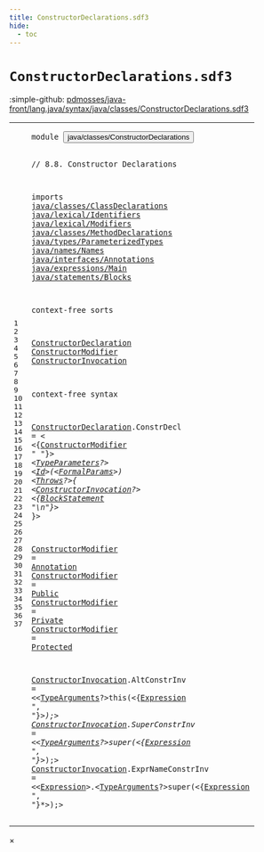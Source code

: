 ```yaml
---
title: ConstructorDeclarations.sdf3
hide:
  - toc
---
```


# `ConstructorDeclarations.sdf3`

:simple-github: [pdmosses/java-front/lang.java/syntax/java/classes/ConstructorDeclarations.sdf3]

[pdmosses/java-front/lang.java/syntax/java/classes/ConstructorDeclarations.sdf3]: https://github.com/pdmosses/java-front/blob/master/lang.java/syntax/java/classes/ConstructorDeclarations.sdf3 "The source file on GitHub"

<div class="sdf3"><table class="highlighttable"><tbody><tr><td class="linenos"><div class="linenodiv"><pre><span></span>1
2
3
4
5
6
7
8
9
10
11
12
13
14
15
16
17
18
19
20
21
22
23
24
25
26
27
28
29
30
31
32
33
34
35
36
37
</pre></div></td>
<td class="code"><pre><code><span class="keyword">module</span> <button class="modal-open" id="java/classes/ConstructorDeclarations_1_8" title="a definition with multiple references" data-urls="../ClassDeclarations.sdf3/#java/classes/ConstructorDeclarations line 15_3; ../Main.sdf3/#java/classes/ConstructorDeclarations line 12_3">java/classes/ConstructorDeclarations</button>

<span class="layout">// 8.8. Constructor Declarations</span>

<span class="keyword">imports</span>
  <a href="../ClassDeclarations.sdf3/#java/classes/ClassDeclarations_1_8" id="java/classes/ClassDeclarations_6_3" title="a reference to a single-file definition">java/classes/ClassDeclarations</a>
  <a href="../../lexical/Identifiers.sdf3/#java/lexical/Identifiers_1_8" id="java/lexical/Identifiers_7_3" title="a reference to a single-file definition">java/lexical/Identifiers</a>
  <a href="../../lexical/Modifiers.sdf3/#java/lexical/Modifiers_1_8" id="java/lexical/Modifiers_8_3" title="a reference to a single-file definition">java/lexical/Modifiers</a>
  <a href="../MethodDeclarations.sdf3/#java/classes/MethodDeclarations_1_8" id="java/classes/MethodDeclarations_9_3" title="a reference to a single-file definition">java/classes/MethodDeclarations</a>
  <a href="../../types/ParameterizedTypes.sdf3/#java/types/ParameterizedTypes_1_8" id="java/types/ParameterizedTypes_10_3" title="a reference to a single-file definition">java/types/ParameterizedTypes</a>
  <a href="../../names/Names.sdf3/#java/names/Names_1_8" id="java/names/Names_11_3" title="a reference to a single-file definition">java/names/Names</a>
  <a href="../../interfaces/Annotations.sdf3/#java/interfaces/Annotations_1_8" id="java/interfaces/Annotations_12_3" title="a reference to a single-file definition">java/interfaces/Annotations</a>
  <a href="../../expressions/Main.sdf3/#java/expressions/Main_1_8" id="java/expressions/Main_13_3" title="a reference to a single-file definition">java/expressions/Main</a>
  <a href="../../statements/Blocks.sdf3/#java/statements/Blocks_1_8" id="java/statements/Blocks_14_3" title="a reference to a single-file definition">java/statements/Blocks</a>

<span class="keyword">context-free sorts</span>

  <a href="../ClassDeclarations.sdf3/#ConstructorDeclaration_61_27" id="ConstructorDeclaration_18_3" title="a definition with a single reference">ConstructorDeclaration</a>
  <a href="#ConstructorModifier_25_5" id="ConstructorModifier_19_3" title="a definition with a single reference">ConstructorModifier</a>
  <a href="#ConstructorInvocation_26_6" id="ConstructorInvocation_20_3" title="a definition with a single reference">ConstructorInvocation</a>

<span class="keyword">context-free syntax</span>
  
  <a href="../ClassDeclarations.sdf3/#ConstructorDeclaration_61_27" id="ConstructorDeclaration_24_3" title="a definition with a single reference">ConstructorDeclaration</a>.<span class="cons_Constructor"><span id="ConstrDecl_24_26" title="a definition with no references">ConstrDecl</span></span> = &lt;
  &lt;{<a href="#ConstructorModifier_19_3" id="ConstructorModifier_25_5" title="a reference to a single-file definition">ConstructorModifier</a> <span class="cons_Lit">" "</span>}*&gt; &lt;<a href="../ClassDeclarations.sdf3/#TypeParameters_25_3" id="TypeParameters_25_33" title="a reference to a single-file definition">TypeParameters</a>?&gt; &lt;<a href="../../lexical/Identifiers.sdf3/#Id_15_3" id="Id_25_51" title="a reference to a single-file definition">Id</a>&gt;<span class="cons_String">(</span>&lt;<a href="../MethodDeclarations.sdf3/#FormalParams_23_3" id="FormalParams_25_56" title="a reference to a single-file definition">FormalParams</a>&gt;<span class="cons_String">)</span> &lt;<a href="../MethodDeclarations.sdf3/#Throws_18_3" id="Throws_25_72" title="a reference to a single-file definition">Throws</a>?&gt;<span class="cons_String">{</span>
    &lt;<a href="#ConstructorInvocation_20_3" id="ConstructorInvocation_26_6" title="a reference to a single-file definition">ConstructorInvocation</a>?&gt;
    &lt;{<a href="../../statements/Blocks.sdf3/#BlockStatement_13_3" id="BlockStatement_27_7" title="a reference to a single-file definition">BlockStatement</a> <span class="cons_Lit">"\n"</span>}*&gt;
  <span class="cons_String">}</span>&gt;
  
  <a href="#ConstructorModifier_25_5" id="ConstructorModifier_30_3" title="a definition with a single reference">ConstructorModifier</a> = <a href="../../interfaces/Annotations.sdf3/#Annotation_12_3" id="Annotation_30_25" title="a reference to a single-file definition">Annotation</a>
  <a href="#ConstructorModifier_25_5" id="ConstructorModifier_31_3" title="a definition with a single reference">ConstructorModifier</a> = <a href="../../lexical/Modifiers.sdf3/#Public_14_3" id="Public_31_25" title="a reference to a single-file definition">Public</a>
  <a href="#ConstructorModifier_25_5" id="ConstructorModifier_32_3" title="a definition with a single reference">ConstructorModifier</a> = <a href="../../lexical/Modifiers.sdf3/#Private_12_3" id="Private_32_25" title="a reference to a single-file definition">Private</a>
  <a href="#ConstructorModifier_25_5" id="ConstructorModifier_33_3" title="a definition with a single reference">ConstructorModifier</a> = <a href="../../lexical/Modifiers.sdf3/#Protected_13_3" id="Protected_33_25" title="a reference to a single-file definition">Protected</a>
  
  <a href="#ConstructorInvocation_26_6" id="ConstructorInvocation_35_3" title="a definition with a single reference">ConstructorInvocation</a>.<span class="cons_Constructor"><span id="AltConstrInv_35_25" title="a definition with no references">AltConstrInv</span></span>      = &lt;&lt;<a href="../../types/ParameterizedTypes.sdf3/#TypeArguments_11_3" id="TypeArguments_35_47" title="a reference to a single-file definition">TypeArguments</a>?&gt;<span class="cons_String">this(</span>&lt;{<a href="../../expressions/Main.sdf3/#Expression_21_3" id="Expression_35_69" title="a reference to a single-file definition">Expression</a> <span class="cons_Lit">", "</span>}*&gt;<span class="cons_String">);</span>&gt;
  <a href="#ConstructorInvocation_26_6" id="ConstructorInvocation_36_3" title="a definition with a single reference">ConstructorInvocation</a>.<span class="cons_Constructor"><span id="SuperConstrInv_36_25" title="a definition with no references">SuperConstrInv</span></span>    = &lt;&lt;<a href="../../types/ParameterizedTypes.sdf3/#TypeArguments_11_3" id="TypeArguments_36_47" title="a reference to a single-file definition">TypeArguments</a>?&gt;<span class="cons_String">super(</span>&lt;{<a href="../../expressions/Main.sdf3/#Expression_21_3" id="Expression_36_70" title="a reference to a single-file definition">Expression</a> <span class="cons_Lit">", "</span>}*&gt;<span class="cons_String">);</span>&gt;
  <a href="#ConstructorInvocation_26_6" id="ConstructorInvocation_37_3" title="a definition with a single reference">ConstructorInvocation</a>.<span class="cons_Constructor"><span id="ExprNameConstrInv_37_25" title="a definition with no references">ExprNameConstrInv</span></span> = &lt;&lt;<a href="../../expressions/Main.sdf3/#Expression_21_3" id="Expression_37_47" title="a reference to a single-file definition">Expression</a>&gt;<span class="cons_String">.</span>&lt;<a href="../../types/ParameterizedTypes.sdf3/#TypeArguments_11_3" id="TypeArguments_37_60" title="a reference to a single-file definition">TypeArguments</a>?&gt;<span class="cons_String">super(</span>&lt;{<a href="../../expressions/Main.sdf3/#Expression_21_3" id="Expression_37_83" title="a reference to a single-file definition">Expression</a> <span class="cons_Lit">", "</span>}*&gt;<span class="cons_String">);</span>&gt;
</code></pre></td></tr></tbody></table></div>

<div id="modal">
  <div id="modal-content">
    <span id="modal-close">&times;</span>
    <h2 id="modal-h2"></h2>
    <p  id="modal-p"></p>
    <ul id="modal-ul"></ul>
  </div>
</div>
